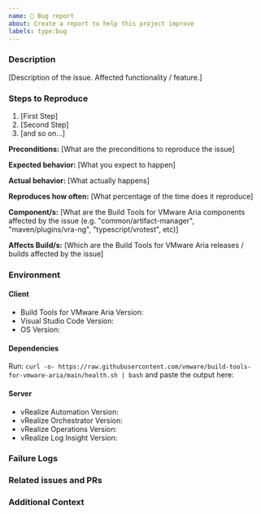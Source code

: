 ```yaml
---
name: 🐛 Bug report
about: Create a report to help this project improve
labels: type:bug
---
```


<!-- Please search existing issues to avoid creating duplicates. -->

### Description

[Description of the issue. Affected functionality / feature.]


### Steps to Reproduce

1. [First Step]
2. [Second Step]
3. [and so on...]

**Preconditions:** [What are the preconditions to reproduce the issue]

**Expected behavior:** [What you expect to happen]

**Actual behavior:** [What actually happens]

**Reproduces how often:** [What percentage of the time does it reproduce]

**Component/s:** [What are the Build Tools for VMware Aria components affected by the issue (e.g. "common/artifact-manager", "maven/plugins/vra-ng", "typescript/vrotest", etc)]

**Affects Build/s:** [Which are the Build Tools for VMware Aria releases / builds affected by the issue]

### Environment

#### Client

- Build Tools for VMware Aria Version:
- Visual Studio Code Version:
- OS Version:

#### Dependencies

Run: `curl -o- https://raw.githubusercontent.com/vmware/build-tools-for-vmware-aria/main/health.sh | bash` and paste the output here:


#### Server

- vRealize Automation Version:
- vRealize Orchestrator Version:
- vRealize Operations Version:
- vRealize Log Insight Version:

### Failure Logs


### Related issues and PRs

<!-- Link any related issues and pull requests here using #number or user/repo#number -->

### Additional Context

<!-- Add any other information, configuration or screenshots that might be necessary to reproduce the issue. -->
